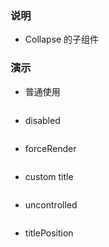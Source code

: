 ### 说明

*   Collapse 的子组件

### 演示

*   普通使用

```js {"codepath": "panel.jsx"}
```

*   disabled

```js {"codepath": "panel-disabled.jsx"}
```

*   forceRender

```js {"codepath": "panel-forceRender.jsx"}
```

*   custom title

```js {"codepath": "panel-customTitle.jsx"}
```

*   uncontrolled

```js {"codepath": "panel-uncontrolled.jsx"}
```

*   titlePosition

```js {"codepath": "panel-titlePosition.jsx"}
```
